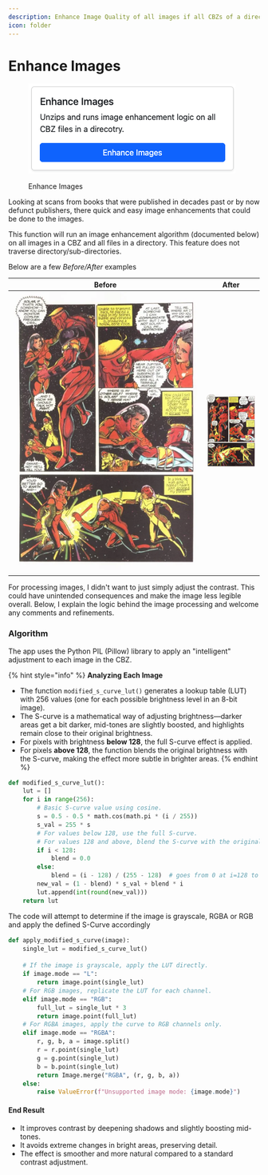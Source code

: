 ```yaml
---
description: Enhance Image Quality of all images if all CBZs of a directory
icon: folder
---
```


# Enhance Images

<figure><img src="../../.gitbook/assets/enhance (1).png" alt=""><figcaption><p>Enhance Images</p></figcaption></figure>

Looking at scans from books that were published in decades past or by now defunct publishers, there quick and easy image enhancements that could be done to the images.

This function will run an image enhancement algorithm (documented below) on all images in a CBZ and all files in a directory. This feature does not traverse directory/sub-directories.

Below are a few _Before/After_ examples&#x20;

<table><thead><tr><th width="375" align="center">Before</th><th align="center">After</th></tr></thead><tbody><tr><td align="center"><img src="https://github.com/allaboutduncan/comic-utils/raw/main/images/enhance-before.webp" alt=""></td><td align="center"><img src="https://github.com/allaboutduncan/comic-utils/raw/main/images/enhance-after.webp" alt=""></td></tr><tr><td align="center"></td><td align="center"></td></tr></tbody></table>

For processing images, I didn't want to just simply adjust the contrast. This could have unintended consequences and make the image less legible overall. Below, I explain the logic behind the image processing and welcome any comments and refinements.

### Algorithm

The app uses the Python PIL (Pillow) library to apply an "intelligent" adjustment to each image in the CBZ.&#x20;

{% hint style="info" %}
**Analyzing Each Image**

* The function `modified_s_curve_lut()` generates a lookup table (LUT) with 256 values (one for each possible brightness level in an 8-bit image).
* The S-curve is a mathematical way of adjusting brightness—darker areas get a bit darker, mid-tones are slightly boosted, and highlights remain close to their original brightness.
* For pixels with brightness **below 128**, the full S-curve effect is applied.
* For pixels **above 128**, the function blends the original brightness with the S-curve, making the effect more subtle in brighter areas.
{% endhint %}

```python
def modified_s_curve_lut():
    lut = []
    for i in range(256):
        # Basic S-curve value using cosine.
        s = 0.5 - 0.5 * math.cos(math.pi * (i / 255))
        s_val = 255 * s
        # For values below 128, use the full S-curve.
        # For values 128 and above, blend the S-curve with the original value.
        if i < 128:
            blend = 0.0
        else:
            blend = (i - 128) / (255 - 128)  # goes from 0 at i=128 to 1 at i=255
        new_val = (1 - blend) * s_val + blend * i
        lut.append(int(round(new_val)))
    return lut

```

The code will attempt to determine if the image is grayscale, RGBA or RGB and apply the defined S-Curve accordingly

```python
def apply_modified_s_curve(image):
    single_lut = modified_s_curve_lut()
    
    # If the image is grayscale, apply the LUT directly.
    if image.mode == "L":
        return image.point(single_lut)
    # For RGB images, replicate the LUT for each channel.
    elif image.mode == "RGB":
        full_lut = single_lut * 3
        return image.point(full_lut)
    # For RGBA images, apply the curve to RGB channels only.
    elif image.mode == "RGBA":
        r, g, b, a = image.split()
        r = r.point(single_lut)
        g = g.point(single_lut)
        b = b.point(single_lut)
        return Image.merge("RGBA", (r, g, b, a))
    else:
        raise ValueError(f"Unsupported image mode: {image.mode}")
```

#### End Result

* It improves contrast by deepening shadows and slightly boosting mid-tones.
* It avoids extreme changes in bright areas, preserving detail.
* The effect is smoother and more natural compared to a standard contrast adjustment.
